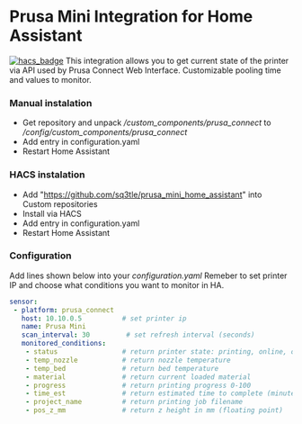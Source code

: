 # Prusa Mini Integration for Home Assistant
[![hacs_badge](https://img.shields.io/badge/HACS-Custom-orange.svg)](https://github.com/custom-components/hacs)
This integration allows you to get current state of the printer via API used by Prusa Connect Web Interface. Customizable pooling time and values to monitor.


### Manual instalation

  - Get repository and unpack */custom_components/prusa_connect* to */config/custom_components/prusa_connect* 
  - Add entry in configuration.yaml
  - Restart Home Assistant

### HACS instalation

  - Add "https://github.com/sq3tle/prusa_mini_home_assistant" into Custom repositories
  - Install via HACS
  - Add entry in configuration.yaml
  - Restart Home Assistant


### Configuration
Add lines shown below into your *configuration.yaml*
Remeber to set printer IP and choose what conditions you want to monitor in HA.
```yaml
sensor:
 - platform: prusa_connect
   host: 10.10.0.5          # set printer ip
   name: Prusa Mini         
   scan_interval: 30         # set refresh interval (seconds)
   monitored_conditions:
    - status                # return printer state: printing, online, offline, cooling, heating
    - temp_nozzle           # return nozzle temperature
    - temp_bed              # return bed temperature
    - material              # return current loaded material
    - progress              # return printing progress 0-100
    - time_est              # return estimated time to complete (minutes)
    - project_name          # return printing job filename
    - pos_z_mm              # return z height in mm (floating point)
```











